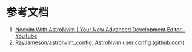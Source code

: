 # 参考文档
1. [Neovim With AstroNvim | Your New Advanced Development Editor - YouTube](https://www.youtube.com/watch?v=GEHPiZ10gOk)
2. [RayJameson/astronvim_config: AstroNvim user config (github.com)](https://github.com/RayJameson/astronvim_config)